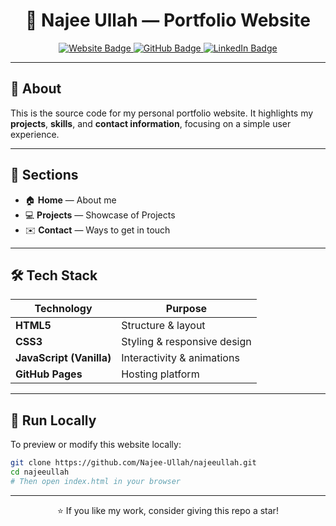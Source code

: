 <h1 align="center">🐺 Najee Ullah — Portfolio Website</h1>

<p align="center">
  <a href="https://najeeullah.com" target="_blank">
    <img src="https://img.shields.io/badge/Website-najeeullah.com-0A66C2?style=for-the-badge&logo=google-chrome&logoColor=white" alt="Website Badge">
  </a>
  <a href="https://github.com/Najee-Ullah" target="_blank">
    <img src="https://img.shields.io/badge/GitHub-@Najee--Ullah-181717?style=for-the-badge&logo=github" alt="GitHub Badge">
  </a>
  <a href="https://www.linkedin.com/in/najee-ullah-9a1bb227b" target="_blank">
    <img src="https://img.shields.io/badge/LinkedIn-Connect-blue?style=for-the-badge&logo=linkedin" alt="LinkedIn Badge">
  </a>
</p>

---

## 🧠 About

This is the source code for my personal portfolio website.
It highlights my **projects**, **skills**, and **contact information**, focusing on a simple user experience.

---

## 📄 Sections

- 🏠 **Home** — About me  
- 💻 **Projects** — Showcase of Projects 
- ✉️ **Contact** — Ways to get in touch  

---

## 🛠️ Tech Stack

| Technology | Purpose |
|-------------|----------|
| **HTML5** | Structure & layout |
| **CSS3** | Styling & responsive design |
| **JavaScript (Vanilla)** | Interactivity & animations |
| **GitHub Pages** | Hosting platform |

---

## 🚀 Run Locally

To preview or modify this website locally:

```bash
git clone https://github.com/Najee-Ullah/najeeullah.git
cd najeeullah
# Then open index.html in your browser
```
---
<p align="center">⭐ If you like my work, consider giving this repo a star!</p>
